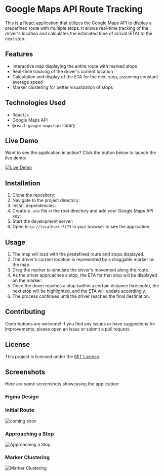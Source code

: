 # Google Maps API Route Tracking

This is a React application that utilizes the Google Maps API to display a predefined route with multiple stops. It allows real-time tracking of the driver's location and calculates the estimated time of arrival (ETA) to the next stop.

## Features

- Interactive map displaying the entire route with marked stops
- Real-time tracking of the driver's current location
- Calculation and display of the ETA for the next stop, assuming constant average speed
- Marker clustering for better visualization of stops

## Technologies Used

- React.js
- Google Maps API
- `@react-google-maps/api` library

## Live Demo

Want to see the application in action? Click the button below to launch the live demo:

[![Live Demo](https://img.shields.io/badge/Live%20Demo-Launch-green?style=for-the-badge)](https://ntelissa.github.io/Google-Maps-API/)

## Installation

1. Clone the repository:
2. Navigate to the project directory:
3. Install dependencies:
4. Create a `.env` file in the root directory and add your Google Maps API key:
5. Start the development server:
6. Open `http://localhost:5173` in your browser to see the application.

## Usage

1. The map will load with the predefined route and stops displayed.
2. The driver's current location is represented by a draggable marker on the map.
3. Drag the marker to simulate the driver's movement along the route.
4. As the driver approaches a stop, the ETA for that stop will be displayed on the marker.
5. Once the driver reaches a stop (within a certain distance threshold), the next stop will be highlighted, and the ETA will update accordingly.
6. The process continues until the driver reaches the final destination.

## Contributing

Contributions are welcome! If you find any issues or have suggestions for improvements, please open an issue or submit a pull request.

## License

This project is licensed under the [MIT License](LICENSE).

## Screenshots

Here are some screenshots showcasing the application:
### Figma Design 

### Initial Route

![coming soon](https://via.placeholder.com/800x450?text=Coming+Soon)

### Approaching a Stop

![Approaching a Stop](https://via.placeholder.com/800x450?text=Coming+Soon)

### Marker Clustering

![Marker Clustering](https://via.placeholder.com/800x450?text=coming+Soon)

